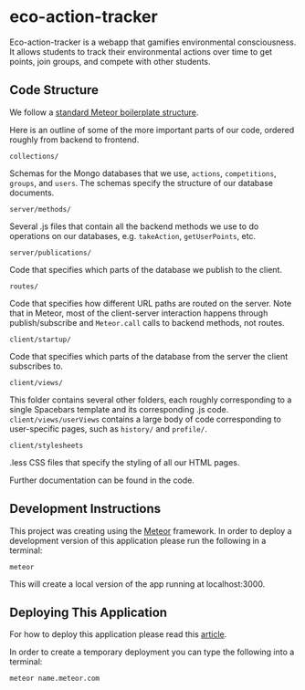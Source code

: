 # eco-action-tracker

Eco-action-tracker is a webapp that gamifies environmental consciousness. It allows students to track their environmental actions over time to get points, join groups, and compete with other students.

## Code Structure

We follow a [standard Meteor boilerplate structure]("https://github.com/matteodem/meteor-boilerplate").

Here is an outline of some of the more important parts of our code, ordered roughly from backend to frontend.

`collections/` 

Schemas for the Mongo databases that we use, `actions`, `competitions`, `groups`, and `users`. The schemas specify the structure of our database documents.

`server/methods/`

Several .js files that contain all the backend methods we use to do operations on our databases, e.g. `takeAction`, `getUserPoints`, etc.

`server/publications/`

Code that specifies which parts of the database we publish to the client.

`routes/`

Code that specifies how different URL paths are routed on the server. Note that in Meteor, most of the client-server interaction happens through publish/subscribe and `Meteor.call` calls to backend methods, not routes.

`client/startup/`

Code that specifies which parts of the database from the server the client subscribes to.

`client/views/`

This folder contains several other folders, each roughly corresponding to a single Spacebars template and its corresponding .js code. `client/views/userViews` contains a large body of code corresponding to user-specific pages, such as `history/` and `profile/`.

`client/stylesheets`

.less CSS files that specify the styling of all our HTML pages.

Further documentation can be found in the code.

## Development Instructions

This project was creating using the [Meteor](https://www.meteor.com/) framework. In order to deploy a development version of this application please run the following in a terminal:

```
meteor 
```

This will create a local version of the app running at localhost:3000.


## Deploying This Application

For how to deploy this application please read this [article](https://www.phusionpassenger.com/library/walkthroughs/deploy/meteor/aws/apache/oss/vivid/deploy_app.html).

In order to create a temporary deployment you can type the following into a terminal:

```
meteor name.meteor.com
```
